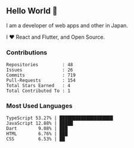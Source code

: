 ## Hello World 👋

I am a developer of web apps and other in Japan.

I ❤️ React and Flutter, and Open Source.

### Contributions

<!-- contributions start -->

    Repositories         : 48
    Issues               : 26
    Commits              : 719
    Pull-Requests        : 154
    Total Stars Earned   : 4
    Total Contributed To : 1

<!-- contributions end -->

### Most Used Languages

<!-- most-used-languages start -->

    TypeScript 53.27% | ████████████████████
    JavaScript 12.88% | █████
    Dart        9.08% | ███
    HTML        6.76% | ███
    CSS         6.53% | ██

<!-- most-used-languages end -->
